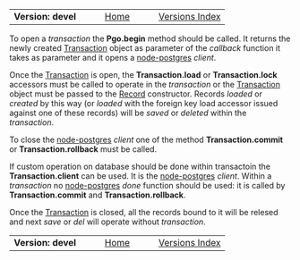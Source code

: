 
<table><tr width="100%">
<td width="33%"><b>Version: devel</b></td>
<td align="center" width="33%"><a href="Home.md">Home</a></td>
<td align="right" width="33%"><a href="https://bitbucket.org/cicci/node-postgres-orm/src/master/doc/Index.md">Versions Index</a></td>
</tr></table>

<!-- doc begin -->
To open a _transaction_ the __Pgo.begin__ method should be called. It returns the newly
created [Transaction](Transaction.md) object as parameter of the _callback_ function it takes
as parameter and it opens a [node-postgres](https://www.npmjs.org/package/pg) _client_.

Once the [Transaction](Transaction.md) is open, the __Transaction.load__ or
__Transaction.lock__ accessors must be called to operate in the _transaction_ or the
[Transaction](Transaction.md) object must be passed to the [Record](Record.md)
constructor. Records _loaded_ or _created_ by this way (or _loaded_ with the foreign key load
accessor issued against one of these records) will be _saved_ or _deleted_ within the
_transaction_.

To close the [node-postgres](https://www.npmjs.org/package/pg) _client_ one of the method
__Transaction.commit__ or __Transaction.rollback__ must be called.

If custom operation on database should be done within transactoin the __Transaction.client__
can be used. It is the [node-postgres](https://www.npmjs.org/package/pg) _client_. Within a
_transaction_ no [node-postgres](https://www.npmjs.org/package/pg) _done_ function should be
used: it is called by __Transaction.commit__ and __Transaction.rollback__.

Once the [Transaction](Transaction.md) is closed, all the records bound to it will be relesed
and next _save_ or _del_ will operate without _transaction_.
<!-- doc end -->

<table><tr width="100%">
<td width="33%"><b>Version: devel</b></td>
<td align="center" width="33%"><a href="Home.md">Home</a></td>
<td align="right" width="33%"><a href="https://bitbucket.org/cicci/node-postgres-orm/src/master/doc/Index.md">Versions Index</a></td>
</tr></table>

